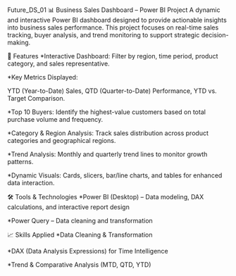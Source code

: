 Future_DS_01
📊 Business Sales Dashboard – Power BI Project A dynamic and interactive Power BI dashboard designed to provide actionable insights into business sales performance. This project focuses on real-time sales tracking, buyer analysis, and trend monitoring to support strategic decision-making.

🧩 Features *Interactive Dashboard: Filter by region, time period, product category, and sales representative.

*Key Metrics Displayed:

YTD (Year-to-Date) Sales, QTD (Quarter-to-Date) Performance, YTD vs. Target Comparison.

*Top 10 Buyers: Identify the highest-value customers based on total purchase volume and frequency.

*Category & Region Analysis: Track sales distribution across product categories and geographical regions.

*Trend Analysis: Monthly and quarterly trend lines to monitor growth patterns.

*Dynamic Visuals: Cards, slicers, bar/line charts, and tables for enhanced data interaction.

🛠 Tools & Technologies *Power BI (Desktop) – Data modeling, DAX calculations, and interactive report design

*Power Query – Data cleaning and transformation

📈 Skills Applied *Data Cleaning & Transformation

*DAX (Data Analysis Expressions) for Time Intelligence

*Trend & Comparative Analysis (MTD, QTD, YTD)
